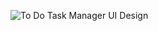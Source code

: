 ![To Do Task Manager UI Design](https://github.com/user-attachments/assets/1f436496-cd53-44ed-8e63-b707e94ea755)
